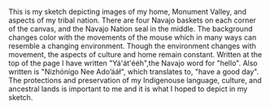 This is my sketch depicting images of my home, Monument Valley, and aspects of my tribal nation. There are four Navajo baskets on each corner of the canvas, and the Navajo Nation seal in the middle. The background changes color with the movements of the mouse which in many ways can resemble a changing environment. Though the environment changes with movement, the aspects of culture and home remain constant. Written at the top of the page I have written "Yá'át'ééh",the Navajo word for "hello". Also written is "Nizhónígo Nee Ado’ááł", which translates to, "have a good day". The protections and preservation of my Indigenouse language, culture, and ancestral lands is important to me and it is what I hoped to depict in my sketch. 
